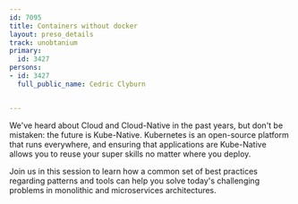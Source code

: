 ---
id: 7095
title: Containers without docker
layout: preso_details
track: unobtanium
primary:
  id: 3427
persons:
- id: 3427
  full_public_name: Cedric Clyburn

---
We've heard about Cloud and Cloud-Native in the past years, but don't be mistaken: the future is Kube-Native. Kubernetes is an open-source platform that runs everywhere, and ensuring that applications are Kube-Native allows you to reuse your super skills no matter where you deploy.

Join us in this session to learn how a common set of best practices regarding patterns and tools can help you solve today's challenging problems in monolithic and microservices architectures.